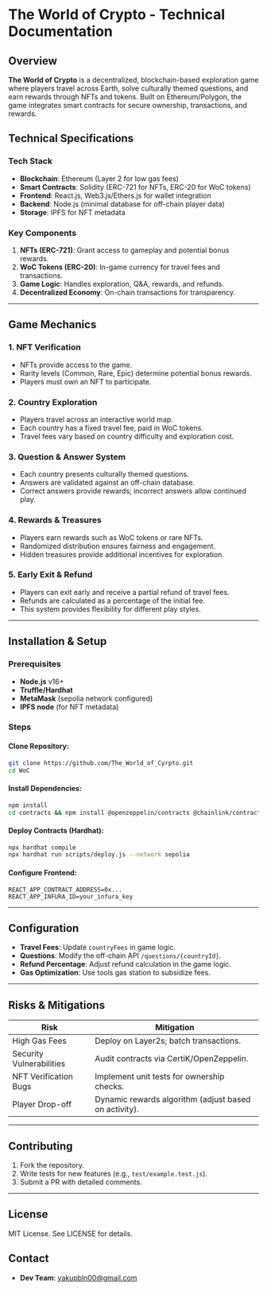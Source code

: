 # The World of Crypto - Technical Documentation

## Overview
**The World of Crypto** is a decentralized, blockchain-based exploration game where players travel across Earth, solve culturally themed questions, and earn rewards through NFTs and tokens. Built on Ethereum/Polygon, the game integrates smart contracts for secure ownership, transactions, and rewards.

## Technical Specifications
### Tech Stack
- **Blockchain**: Ethereum (Layer 2 for low gas fees)
- **Smart Contracts**: Solidity (ERC-721 for NFTs, ERC-20 for WoC tokens)
- **Frontend**: React.js, Web3.js/Ethers.js for wallet integration
- **Backend**: Node.js (minimal database for off-chain player data)
- **Storage**: IPFS for NFT metadata

### Key Components
1. **NFTs (ERC-721)**: Grant access to gameplay and potential bonus rewards.
2. **WoC Tokens (ERC-20)**: In-game currency for travel fees and transactions.
3. **Game Logic**: Handles exploration, Q&A, rewards, and refunds.
4. **Decentralized Economy**: On-chain transactions for transparency.

---

## Game Mechanics

### 1. NFT Verification
- NFTs provide access to the game.
- Rarity levels (Common, Rare, Epic) determine potential bonus rewards.
- Players must own an NFT to participate.

### 2. Country Exploration
- Players travel across an interactive world map.
- Each country has a fixed travel fee, paid in WoC tokens.
- Travel fees vary based on country difficulty and exploration cost.

### 3. Question & Answer System
- Each country presents culturally themed questions.
- Answers are validated against an off-chain database.
- Correct answers provide rewards; incorrect answers allow continued play.

### 4. Rewards & Treasures
- Players earn rewards such as WoC tokens or rare NFTs.
- Randomized distribution ensures fairness and engagement.
- Hidden treasures provide additional incentives for exploration.

### 5. Early Exit & Refund
- Players can exit early and receive a partial refund of travel fees.
- Refunds are calculated as a percentage of the initial fee.
- This system provides flexibility for different play styles.

---

## Installation & Setup

### Prerequisites
- **Node.js** v16+
- **Truffle/Hardhat**
- **MetaMask** (sepolia network configured)
- **IPFS node** (for NFT metadata)

### Steps
#### Clone Repository:
```bash
git clone https://github.com/The_World_of_Cyrpto.git
cd WoC
```
#### Install Dependencies:
```bash
npm install
cd contracts && npm install @openzeppelin/contracts @chainlink/contracts
```
#### Deploy Contracts (Hardhat):
```bash
npx hardhat compile
npx hardhat run scripts/deploy.js --network sepolia
```
#### Configure Frontend:
```env
REACT_APP_CONTRACT_ADDRESS=0x...
REACT_APP_INFURA_ID=your_infura_key
```
---

## Configuration
- **Travel Fees**: Update `countryFees` in game logic.
- **Questions**: Modify the off-chain API `/questions/{countryId}`.
- **Refund Percentage**: Adjust refund calculation in the game logic.
- **Gas Optimization**: Use tools gas station to subsidize fees.

---

## Risks & Mitigations

| Risk | Mitigation |
|------|-----------|
| High Gas Fees | Deploy on Layer2s; batch transactions. |
| Security Vulnerabilities | Audit contracts via CertiK/OpenZeppelin. |
| NFT Verification Bugs | Implement unit tests for ownership checks. |
| Player Drop-off | Dynamic rewards algorithm (adjust based on activity). |

---

## Contributing
1. Fork the repository.
2. Write tests for new features (e.g., `test/example.test.js`).
3. Submit a PR with detailed comments.

---

## License
MIT License. See LICENSE for details.

## Contact
- **Dev Team**: yakupbln00@gmail.com